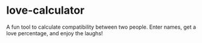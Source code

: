 # love-calculator
A fun tool to calculate compatibility between two people. Enter names, get a love percentage, and enjoy the laughs!
